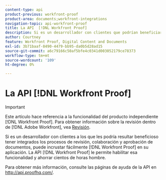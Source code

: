 ```yaml
---
content-type: api
product-previous: workfront-proof
product-area: documents;workfront-integrations
navigation-topic: api-workfront-proof
title: La API  [!DNL Workfront Proof]
description: Si es un desarrollador con clientes que podrían beneficiarse de tener la revisión, colaboración y aprobación de documentos integrados, puede incrustar fácilmente [!DNL Workfront Proof] en su aplicación. La API  [!DNL Workfront Proof] le permite habilitar esa funcionalidad y ahorrar cientos de horas.
author: Courtney
feature: Workfront Proof, Digital Content and Documents
exl-id: 3b71baaf-8490-4479-bb95-da0b5d28ad15
source-git-commit: a6c79166c50af5bfe4c0341d003052179ce78373
workflow-type: tm+mt
source-wordcount: '109'
ht-degree: 0%

---
```


# La API [!DNL Workfront Proof]

>[!IMPORTANT]
>
>Este artículo hace referencia a la funcionalidad del producto independiente [!DNL Workfront Proof]. Para obtener información sobre la revisión dentro de [!DNL Adobe Workfront], vea [Revisión](../../../review-and-approve-work/proofing/proofing.md).

Si es un desarrollador con clientes a los que les podría resultar beneficioso tener integrados los procesos de revisión, colaboración y aprobación de documentos, puede incrustar fácilmente [!DNL Workfront Proof] en su aplicación. La API [!DNL Workfront Proof] le permite habilitar esa funcionalidad y ahorrar cientos de horas hombre.

Para obtener más información, consulte las páginas de ayuda de la API en http://api.proofhq.com/.
